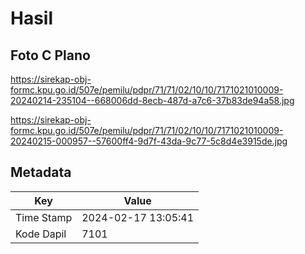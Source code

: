 # Hasil

## Foto C Plano

https://sirekap-obj-formc.kpu.go.id/507e/pemilu/pdpr/71/71/02/10/10/7171021010009-20240214-235104--668006dd-8ecb-487d-a7c6-37b83de94a58.jpg

https://sirekap-obj-formc.kpu.go.id/507e/pemilu/pdpr/71/71/02/10/10/7171021010009-20240215-000957--57600ff4-9d7f-43da-9c77-5c8d4e3915de.jpg


## Metadata

| Key        | Value               |
| ---------- | ------------------- |
| Time Stamp | 2024-02-17 13:05:41 |
| Kode Dapil | 7101                |



